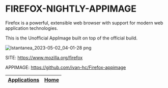 # FIREFOX-NIGHTLY-APPIMAGE

 Firefox is a powerful, extensible web browser with support for modern web application technologies.
 
 This is the Unofficial AppImage built on top of the official build.
 
 ![Istantanea_2023-05-02_04-01-28 png](https://user-images.githubusercontent.com/88724353/235563850-61d359ff-53ac-43a6-ab1d-33297dc4df73.jpg)
 
 SITE: https://www.mozilla.org/firefox
 
 APPIMAGE: https://github.com/ivan-hc/Firefox-appimage

 | [Applications](https://portable-linux-apps.github.io/apps.html) | [Home](https://portable-linux-apps.github.io)
 | --- | --- |
